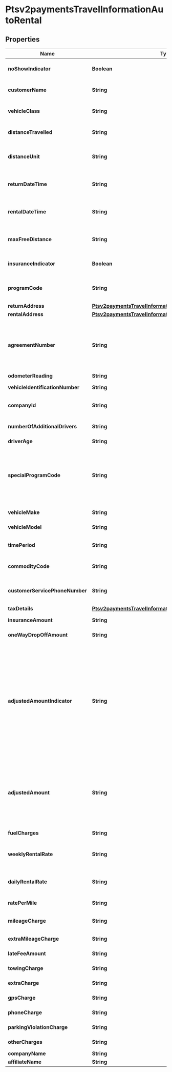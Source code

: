 
# Ptsv2paymentsTravelInformationAutoRental

## Properties
Name | Type | Description | Notes
------------ | ------------- | ------------- | -------------
**noShowIndicator** | **Boolean** | No Show Indicator provides an indicator noting that the individual did not show up after making a reservation for a vehicle. Possible values: - true - false  |  [optional]
**customerName** | **String** | Name of the individual making the rental agreement.  Valid data lengths by card:  |Card Specific Validation|VISA|MasterCard|Discover|AMEX| |--- |--- |--- |--- | | Filed Length| 40| 40| 29| 26| | Field Type| AN| ANS| AN| AN| | M/O/C| O| M| M| M|  |  [optional]
**vehicleClass** | **String** | Classification of the rented auto.  **NOTE** For VISA, this is a 2-byte optional code.  Valid values for American Express &amp; MasterCard:  |American Express |MasterCard |Description| |--- |--- |--- | | 0001| 0001| Mini| | 0002| 0002| Subcompact| | 0003| 0003| Economy| | 0004| 0004| Compact| | 0005| 0005| Midsize| | 0006| 0006| Intermediate| | 0007| 0007| Standard| | 0008| 0008| Fulll size| | 0009| 0009| Luxury| | 0010| 0010| Premium| | 0011| 0011| Minivan| | 0012| 0012| 12-passenger van| | 0013| 0013| Moving van| | 0014| 0014| 15-passenger van| | 0015| 0015| Cargo van| | 0016| 0016| 12-foot truck| | 0017| 0017| 20-foot truck| | 0018| 0018| 24-foot truck| | 0019| 0019| 26-foot truck| | 0020| 0020| Moped| | 0021| 0021| Stretch| | 0022| 0022| Regular| | 0023| 0023| Unique| | 0024| 0024| Exotic| | 0025| 0025| Small/medium truck| | 0026| 0026| Large truck| | 0027| 0027| Small SUV| | 0028| 0028| Medium SUV| | 0029| 0029| Large SUV| | 0030| 0030| Exotic SUV| | 9999| 9999| Miscellaneous|  Additional Values allowed **only** for &#x60;American Express&#x60;:  |American Express|MasterCard|Description| |--- |--- |--- | | 0031| NA| Four Wheel Drive| | 0032| NA| Special| | 0099| NA| Taxi|  |  [optional]
**distanceTravelled** | **String** | Total number of miles driven by the customer. This field is supported only for MasterCard and American Express.  |  [optional]
**distanceUnit** | **String** | Miles/Kilometers Indicator shows whether the \&quot;miles\&quot; fields are expressed in miles or kilometers.  Allowed values: - &#x60;K&#x60; - Kilometers - &#x60;M&#x60; - Miles  |  [optional]
**returnDateTime** | **String** | Date/time the auto was returned to the rental agency. Format: &#x60;&#x60;yyyy-MM-dd HH-mm-ss z&#x60;&#x60; This field is supported for Visa, MasterCard, and American Express.  |  [optional]
**rentalDateTime** | **String** | Date/time the auto was picked up from the rental agency. Format: &#x60;yyyy-MM-dd HH-mm-ss z&#x60; This field is supported for Visa, MasterCard, and American Express.  |  [optional]
**maxFreeDistance** | **String** | Maximum number of free miles or kilometers allowed to a customer for the duration of the auto rental agreement. This field is supported only for MasterCard and American Express.  |  [optional]
**insuranceIndicator** | **Boolean** | Used for MC and Discover  Valid values: - &#x60;true&#x60; - Yes (insurance was purchased) - &#x60;false&#x60; - No (insurance was not purchased)  |  [optional]
**programCode** | **String** | Used to identify special circumstances applicable to the Card Transaction or Cardholder, such as \&quot;renter\&quot; or \&quot;show\&quot;.  This code is &#x60;2 digit&#x60; value agreed by Merchant and processor.  |  [optional]
**returnAddress** | [**Ptsv2paymentsTravelInformationAutoRentalReturnAddress**](Ptsv2paymentsTravelInformationAutoRentalReturnAddress.md) |  |  [optional]
**rentalAddress** | [**Ptsv2paymentsTravelInformationAutoRentalRentalAddress**](Ptsv2paymentsTravelInformationAutoRentalRentalAddress.md) |  |  [optional]
**agreementNumber** | **String** | Auto rental agency&#39;s agreement (invoice) number provided to the customer. It is used to trace any inquiries about transactions. This field is supported for Visa, MasterCard, and American Express. This Merchant-defined value, which may be composed of any combination of characters and/or numerals, may become part of the descriptive bill on the Cardmember&#39;s statement.  |  [optional]
**odometerReading** | **String** | Odometer reading at time of vehicle rental.  |  [optional]
**vehicleIdentificationNumber** | **String** | This field contains a unique identifier assigned by the company to the vehicle.  |  [optional]
**companyId** | **String** | Corporate Identifier provides the unique identifier of the corporation or entity renting the vehicle:  |Card Specific Validation|VISA|MasterCard|Discover|AMEX| |--- |--- |--- |--- | | Filed Length| NA| 12| NA| NA| | Field Type| NA| AN| NA| NA| | M/O/C| NA| O| NA| NA|  |  [optional]
**numberOfAdditionalDrivers** | **String** | The number of additional drivers included on the rental agreement not including the individual who signed the rental agreement.  |  [optional]
**driverAge** | **String** | Age of the driver renting the vehicle.  |  [optional]
**specialProgramCode** | **String** | Program code used to identify special circumstances, such as \&quot;frequent renter\&quot; or \&quot;no show\&quot; status for the renter. Possible values: - &#x60;0&#x60;: not applicable (default) - &#x60;1&#x60;: frequent renter - &#x60;2&#x60;: no show  For authorizations, this field is supported only for Visa.  For captures, this field is supported for Visa, MasterCard, and American Express.  Code for special programs applicable to the Card Transaction or the Cardholder.  |  [optional]
**vehicleMake** | **String** | Make of the vehicle being rented (e.g., Chevrolet or Ford).  |  [optional]
**vehicleModel** | **String** | Model of the vehicle being rented (e.g., Cavalier or Focus).  |  [optional]
**timePeriod** | **String** | Indicates the time period for which the vehicle rental rate applies (e.g., daily, weekly or monthly). Daily, Weekly and Monthly are valid values.  |  [optional]
**commodityCode** | **String** | Commodity code or International description code used to classify the item. Contact your acquirer for a list of codes.  |  [optional]
**customerServicePhoneNumber** | **String** | Customer service telephone number that is used to resolve questions or disputes. Include the area code, exchange, and number. This field is supported only for MasterCard and American Express.  |  [optional]
**taxDetails** | [**Ptsv2paymentsTravelInformationAutoRentalTaxDetails**](Ptsv2paymentsTravelInformationAutoRentalTaxDetails.md) |  |  [optional]
**insuranceAmount** | **String** | Insurance charges. Field is conditional and can include decimal point.  |  [optional]
**oneWayDropOffAmount** | **String** | Extra charges incurred for a one-way rental agreement for the auto. This field is supported only for Visa.  |  [optional]
**adjustedAmountIndicator** | **String** | For **MasterCard** and **Discover**: Adjusted amount indicator code that indicates any miscellaneous charges incurred after the auto was returned. Possible values: - &#x60;A&#x60; - Drop-off charges - &#x60;B&#x60; - Delivery charges - &#x60;C&#x60; - Parking expenses - &#x60;D&#x60; - Extra hours - &#x60;E&#x60; - Violations - &#x60;X&#x60; - More than one of the above charges  For **American Express**: Audit indicator code that indicates any adjustment for mileage, fuel, auto damage, etc. made to a rental agreement and whether the cardholder was notified.  Possible value for the authorization service: - &#x60;A&#x60; (default): adjustment amount greater than 0 (zero)  Possible values for the capture service: - &#x60;X&#x60; - Multiple adjustments - &#x60;Y&#x60; - One adjustment only; Cardmember notified - &#x60;Z&#x60; - One adjustment only; Cardmember not notified. This value is used as the default if the request does not include this field and includes an adjustment amount greater than 0 (zero). This is an optional field.  |  [optional]
**adjustedAmount** | **String** | Adjusted Amount indicates whether any miscellaneous charges were incurred after the vehicle was returned.  For authorizations, this field is supported only for American Express.  For captures, this field is supported only for MasterCard and American Express. **NOTE** For American Express, this field is required if the &#x60;travelInformation.autoRental.adjustedAmountIndicator&#x60; field is included in the request and has a value; otherwise, this field is optional.  For all other card types, this field is ignored.  |  [optional]
**fuelCharges** | **String** | Extra gasoline charges that extend beyond the basic rental agreement. This field is supported only for Visa.  |  [optional]
**weeklyRentalRate** | **String** | Weekly Rental Amount provides the amount charged for a seven-day rental period. Field - Time Period needs to be populated with Weekly if this field is present  |  [optional]
**dailyRentalRate** | **String** | Daily auto rental rate charged. This field is supported only for MasterCard and American Express.  Field - Time Period needs to be populated with Daily if this field is present  |  [optional]
**ratePerMile** | **String** | Rate charged for each mile. This field is supported only for MasterCard and American Express.  |  [optional]
**mileageCharge** | **String** | Regular Mileage Charge provides the amount charged for regular miles traveled during vehicle rental. Two decimal places  |  [optional]
**extraMileageCharge** | **String** | Extra mileage charges that extend beyond the basic rental agreement. This field is supported only for Visa.  |  [optional]
**lateFeeAmount** | **String** | Extra charges related to a late return of the rented auto. This field is supported only for Visa.  |  [optional]
**towingCharge** | **String** | (Towing Charges) provides the amount charged to tow the rental vehicle.  |  [optional]
**extraCharge** | **String** | (Extra Charges) provides the extra charges associated with the vehicle rental.  |  [optional]
**gpsCharge** | **String** | Amount charged for renting a Global Positioning Service (GPS).  |  [optional]
**phoneCharge** | **String** | Additional charges incurred for phone usage included on the total bill.  |  [optional]
**parkingViolationCharge** | **String** | Extra charges incurred due to a parking violation for the auto. This field is supported only for Visa.  |  [optional]
**otherCharges** | **String** | Total amount charged for all other miscellaneous charges not previously defined.  |  [optional]
**companyName** | **String** | Merchant to send their auto rental company name  |  [optional]
**affiliateName** | **String** | When merchant wants to send the affiliate name.  |  [optional]



